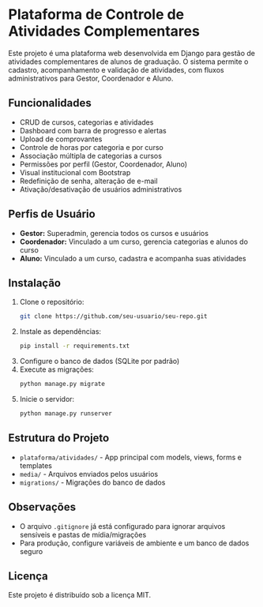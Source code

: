 # Plataforma de Controle de Atividades Complementares

Este projeto é uma plataforma web desenvolvida em Django para gestão de atividades complementares de alunos de graduação. O sistema permite o cadastro, acompanhamento e validação de atividades, com fluxos administrativos para Gestor, Coordenador e Aluno.

## Funcionalidades
- CRUD de cursos, categorias e atividades
- Dashboard com barra de progresso e alertas
- Upload de comprovantes
- Controle de horas por categoria e por curso
- Associação múltipla de categorias a cursos
- Permissões por perfil (Gestor, Coordenador, Aluno)
- Visual institucional com Bootstrap
- Redefinição de senha, alteração de e-mail
- Ativação/desativação de usuários administrativos

## Perfis de Usuário
- **Gestor:** Superadmin, gerencia todos os cursos e usuários
- **Coordenador:** Vinculado a um curso, gerencia categorias e alunos do curso
- **Aluno:** Vinculado a um curso, cadastra e acompanha suas atividades

## Instalação
1. Clone o repositório:
   ```bash
   git clone https://github.com/seu-usuario/seu-repo.git
   ```
2. Instale as dependências:
   ```bash
   pip install -r requirements.txt
   ```
3. Configure o banco de dados (SQLite por padrão)
4. Execute as migrações:
   ```bash
   python manage.py migrate
   ```
5. Inicie o servidor:
   ```bash
   python manage.py runserver
   ```

## Estrutura do Projeto
- `plataforma/atividades/` - App principal com models, views, forms e templates
- `media/` - Arquivos enviados pelos usuários
- `migrations/` - Migrações do banco de dados

## Observações
- O arquivo `.gitignore` já está configurado para ignorar arquivos sensíveis e pastas de mídia/migrações
- Para produção, configure variáveis de ambiente e um banco de dados seguro

## Licença
Este projeto é distribuído sob a licença MIT.
